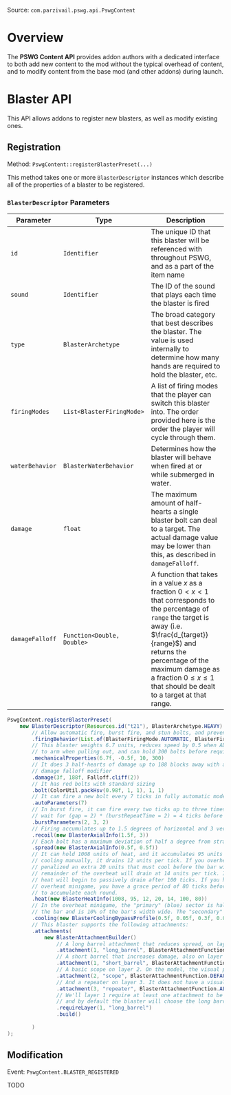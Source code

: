 Source: `com.parzivail.pswg.api.PswgContent`

# Overview

The **PSWG Content API** provides addon authors with a dedicated interface to both add new content to the mod without the typical overhead of content, and to modify content from the base mod (and other addons) during launch.

# Blaster API

This API allows addons to register new blasters, as well as modify existing ones.

## Registration

Method: `PswgContent::registerBlasterPreset(...)`

This method takes one or more `BlasterDescriptor` instances which describe all of the properties of a blaster to be registered.

### `BlasterDescriptor` Parameters

Parameter | Type | Description 
--- | --- | ---
`id` | `Identifier` | The unique ID that this blaster will be referenced with throughout PSWG, and as a part of the item name
`sound` | `Identifier` | The ID of the sound that plays each time the blaster is fired
`type` | `BlasterArchetype` | The broad category that best describes the blaster. The value is used internally to determine how many hands are required to hold the blaster, etc.
`firingModes` | `List<BlasterFiringMode>` | A list of firing modes that the player can switch this blaster into. The order provided here is the order the player will cycle through them.
`waterBehavior` | `BlasterWaterBehavior` | Determines how the blaster will behave when fired at or while submerged in water.
`damage` | `float` | The maximum amount of half-hearts a single blaster bolt can deal to a target. The actual damage value may be lower than this, as described in `damageFalloff`.
`damageFalloff` | `Function<Double, Double>` | A function that takes in a value $x$ as a fraction $0\lt x\lt 1$ that corresponds to the percentage of `range` the target is away (i.e. $\frac{d_{target}}{range}$) and returns the percentage of the maximum damage as a fraction $0\le x \le 1$ that should be dealt to a target at that range.

```java
PswgContent.registerBlasterPreset(
	new BlasterDescriptor(Resources.id("t21"), BlasterArchetype.HEAVY)
		// Allow automatic fire, burst fire, and stun bolts, and prevent wet usage
	    .firingBehavior(List.of(BlasterFiringMode.AUTOMATIC, BlasterFiringMode.BURST, BlasterFiringMode.STUN), BlasterWaterBehavior.NONE)
	    // This blaster weights 6.7 units, reduces speed by 0.5 when ADS, takes 10 ticks
	    // to arm when pulling out, and can hold 300 bolts before requiring a reload
	    .mechanicalProperties(6.7f, -0.5f, 10, 300)
		// It does 3 half-hearts of damage up to 188 blocks away with a 2nd-order cliff
		// damage falloff modifier
	    .damage(3f, 188f, Falloff.cliff(2))
		// It has red bolts with standard sizing
	    .bolt(ColorUtil.packHsv(0.98f, 1, 1), 1, 1)
		// It can fire a new bolt every 7 ticks in fully automatic mode
	    .autoParameters(7)
		// In burst fire, it can fire every two ticks up to three times, then it must
		// wait for (gap = 2) * (burstRepeatTime = 2) = 4 ticks before firing another
	    .burstParameters(2, 3, 2)
		// Firing accumulates up to 1.5 degrees of horizontal and 3 vertical recoil
	    .recoil(new BlasterAxialInfo(1.5f, 3))
		// Each bolt has a maximum deviation of half a degree from straight
	    .spread(new BlasterAxialInfo(0.5f, 0.5f))
		// It can hold 1008 units of heat, and it accumulates 95 units per shot. When
		// cooling manually, it drains 12 units per tick. If you overheat, you're
		// penalized an extra 20 units that must cool before the bar will change. The
		// remainder of the overheat will drain at 14 units per tick. If you stop firing,
		// heat will begin to passively drain after 100 ticks. If you hit gold in the
		// overheat minigame, you have a grace period of 80 ticks before heat will begin
		// to accumulate each round.
	    .heat(new BlasterHeatInfo(1008, 95, 12, 20, 14, 100, 80))
		// In the overheat minigame, the "primary" (blue) sector is halfway across
		// the bar and is 10% of the bar's width wide. The "secondary" (gold) is 30% of the way across and is 6% of the bar's width wide.
	    .cooling(new BlasterCoolingBypassProfile(0.5f, 0.05f, 0.3f, 0.03f))
		// This blaster supports the following attachments:
	    .attachments(
	        new BlasterAttachmentBuilder()
				// A long barrel attachment that reduces spread, on layer 1. On the model, the visual part is called long_barrel, and it uses the base texture.
	            .attachment(1, "long_barrel", BlasterAttachmentFunction.REDUCE_SPREAD, BlasterAttachmentCategory.BARREL, "long_barrel", null)
				// A short barrel that increases damage, also on layer 1. On the model, the visual part is called short_barrel, and it uses the base texture.
	            .attachment(1, "short_barrel", BlasterAttachmentFunction.INCREASE_DAMAGE, BlasterAttachmentCategory.BARREL, "short_barrel", null)
				// A basic scope on layer 2. On the model, the visual part is called scope, and it uses the base texture.
	            .attachment(2, "scope", BlasterAttachmentFunction.DEFAULT_SCOPE, BlasterAttachmentCategory.SCOPE, "scope", null)
				// And a repeater on layer 3. It does not have a visual model component.
	            .attachment(3, "repeater", BlasterAttachmentFunction.ALLOW_AUTO, BlasterAttachmentCategory.INTERNAL_ORDNANCE_CONFIG)
				// We'll layer 1 require at least one attachment to be selected, 
				// and by default the blaster will choose the long barrel
	            .requireLayer(1, "long_barrel")
	            .build()
	
	    )
);
```

## Modification

Event: `PswgContent.BLASTER_REGISTERED`

TODO